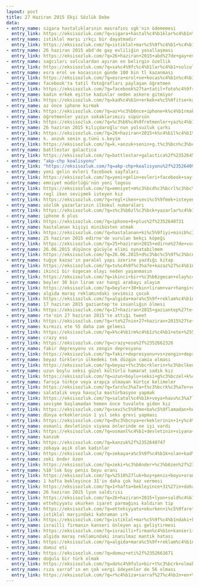 ```yaml
---
layout: post
title: 27 Haziran 2015 Ekşi Sözlük Debe
data:
- entry_name: sigara hastalıklarının masrafını sgk'nın ödememesi
  entry_link: https://eksisozluk.com/?q=sigara+hastal%c4%b1klar%c4%b1n%c4%b1n+masraf%c4%b1n%c4%b1+sgk%27n%c4%b1n+%c3%b6dememesi%2f%2352659529
- entry_name: istiklal marşı ırkçı bir dayatmadır
  entry_link: https://eksisozluk.com/?q=istiklal+mar%c5%9f%c4%b1+%c4%b1rk%c3%a7%c4%b1+bir+dayatmad%c4%b1r%2f%2352643274
- entry_name: 26 haziran 2015 abd'de gay evliliğin yasallaşması
  entry_link: https://eksisozluk.com/?q=26+haziran+2015+abd%27de+gay+evlili%c4%9fin+yasalla%c5%9fmas%c4%b1%2f%2352654185
- entry_name: sağcıları solculardan ayıran en belirgin özellik
  entry_link: https://eksisozluk.com/?q=sa%c4%9fc%c4%b1lar%c4%b1+solculardan+ay%c4%b1ran+en+belirgin+%c3%b6zellik%2f%2352641488
- entry_name: esra erol ve kocasının günde 100 bin tl kazanması
  entry_link: https://eksisozluk.com/?q=esra+erol+ve+kocas%c4%b1n%c4%b1n+g%c3%bcnde+100+bin+tl+kazanmas%c4%b1%2f%2352641483
- entry_name: facebook'ta tatil fotoğrafları paylaşan öğretmen
  entry_link: https://eksisozluk.com/?q=facebook%27ta+tatil+foto%c4%9fraflar%c4%b1+payla%c5%9fan+%c3%b6%c4%9fretmen%2f%2352647266
- entry_name: kadın erkek eşitse kadınlar neden askere gitmiyor
  entry_link: https://eksisozluk.com/?q=kad%c4%b1n+erkek+e%c5%9fitse+kad%c4%b1nlar+neden+askere+gitmiyor%2f%2352645545
- entry_name: az önce iphone kırmak
  entry_link: https://eksisozluk.com/?q=az+%c3%b6nce+iphone+k%c4%b1rmak%2f%2352657964
- entry_name: öğretmenler yazın sokaklarımızı süpürsün
  entry_link: https://eksisozluk.com/?q=%c3%b6%c4%9fretmenler+yaz%c4%b1n+sokaklar%c4%b1m%c4%b1z%c4%b1+s%c3%bcp%c3%bcrs%c3%bcn%2f%2352656935
- entry_name: 26 haziran 2015 kılıçdaroğlu'nun yolsuzluk çarkı
  entry_link: https://eksisozluk.com/?q=26+haziran+2015+k%c4%b1l%c4%b1%c3%a7daro%c4%9flu%27nun+yolsuzluk+%c3%a7ark%c4%b1%2f%2352640418
- entry_name: k. anzuk senin g.tünü s.keyim
  entry_link: https://eksisozluk.com/?q=k.+anzuk+senin+g.t%c3%bcn%c3%bc+s.keyim%2f%2352666035
- entry_name: battlestar galactica
  entry_link: https://eksisozluk.com/?q=battlestar+galactica%2f%2352645664
- entry_name: "akp-chp koalisyonu"
  entry_link: "https://eksisozluk.com/?q=akp-chp+koalisyonu%2f%2352640901"
- entry_name: yeni gelin evleri facebook sayfaları
  entry_link: https://eksisozluk.com/?q=yeni+gelin+evleri+facebook+sayfalar%c4%b1%2f%2352645522
- entry_name: emniyet müdürlüğü'nün yeni logosu
  entry_link: https://eksisozluk.com/?q=emniyet+m%c3%bcd%c3%bcrl%c3%bc%c4%9f%c3%bc%27n%c3%bcn+yeni+logosu%2f%2352661604
- entry_name: regl iken sevişmek isteyen kız
  entry_link: https://eksisozluk.com/?q=regl+iken+sevi%c5%9fmek+isteyen+k%c4%b1z%2f%2352658429
- entry_name: sözlük yazarlarının ilkokul numaraları
  entry_link: https://eksisozluk.com/?q=s%c3%b6zl%c3%bck+yazarlar%c4%b1n%c4%b1n+ilkokul+numaralar%c4%b1%2f%2352643729
- entry_name: iphone 6 plus
  entry_link: https://eksisozluk.com/?q=iphone+6+plus%2f%2352640731
- entry_name: hastalanan kişiyi minibüsten atmak
  entry_link: https://eksisozluk.com/?q=hastalanan+ki%c5%9fiyi+minib%c3%bcsten+atmak%2f%2352640591
- entry_name: 25 haziran 2015 edirne'de vurulan bekçi köpeği
  entry_link: https://eksisozluk.com/?q=25+haziran+2015+edirne%27de+vurulan+bek%c3%a7i+k%c3%b6pe%c4%9fi%2f%2352648356
- entry_name: 26.06.2015 düşünce gücüyle elimi oynatabilmem
  entry_link: https://eksisozluk.com/?q=26.06.2015+d%c3%bc%c5%9f%c3%bcnce+g%c3%bcc%c3%bcyle+elimi+oynatabilmem%2f%2352654985
- entry_name: tuğçe kazaz'ın paralel yapı üzerine yazdığı kitap
  entry_link: https://eksisozluk.com/?q=tu%c4%9f%c3%a7e+kazaz%27%c4%b1n+paralel+yap%c4%b1+%c3%bczerine+yazd%c4%b1%c4%9f%c4%b1+kitap%2f%2352649673
- entry_name: ikinci bir özgecan olayı neden yaşanmasın
  entry_link: https://eksisozluk.com/?q=ikinci+bir+%c3%b6zgecan+olay%c4%b1+neden+ya%c5%9fanmas%c4%b1n%2f%2352648099
- entry_name: beyler 30 bin liram var hangi arabayı alayım
  entry_link: https://eksisozluk.com/?q=beyler+30+bin+liram+var+hangi+arabay%c4%b1+alay%c4%b1m%2f%2352653126
- entry_name: algida maraş reklamındaki sevimsiz çocuk
  entry_link: https://eksisozluk.com/?q=algida+mara%c5%9f+reklam%c4%b1ndaki+sevimsiz+%c3%a7ocuk%2f%2352645970
- entry_name: 17 haziran 2015 gaziantep'te insanlığın ölmesi
  entry_link: https://eksisozluk.com/?q=17+haziran+2015+gaziantep%27te+insanl%c4%b1%c4%9f%c4%b1n+%c3%b6lmesi%2f%2352642092
- entry_name: rte'nin 27 haziran 2015'te attığı tweet
  entry_link: https://eksisozluk.com/?q=rte%27nin+27+haziran+2015%27te+att%c4%b1%c4%9f%c4%b1+tweet%2f%2352665182
- entry_name: kırmızı ete %5 daha zam gelmesi
  entry_link: https://eksisozluk.com/?q=k%c4%b1rm%c4%b1z%c4%b1+ete+%255+daha+zam+gelmesi%2f%2352652529
- entry_name: crazy eso
  entry_link: https://eksisozluk.com/?q=crazy+eso%2f%2352662326
- entry_name: fakir depresyonu vs zengin depresyonu
  entry_link: https://eksisozluk.com/?q=fakir+depresyonu+vs+zengin+depresyonu%2f%2352642023
- entry_name: beyaz türklerin ülkedeki tek düzgün camia olması
  entry_link: https://eksisozluk.com/?q=beyaz+t%c3%bcrklerin+%c3%bclkedeki+tek+d%c3%bczg%c3%bcn+camia+olmas%c4%b1%2f%2352647177
- entry_name: uzun boylu seksi güzel kültürlü hamarat sadık kız
  entry_link: https://eksisozluk.com/?q=uzun+boylu+seksi+g%c3%bczel+k%c3%bclt%c3%bcrl%c3%bc+hamarat+sad%c4%b1k+k%c4%b1z%2f%2352660801
- entry_name: farsça türkçe veya arapça olmayan kürtçe kelimeler
  entry_link: https://eksisozluk.com/?q=fars%c3%a7a+t%c3%bcrk%c3%a7e+veya+arap%c3%a7a+olmayan+k%c3%bcrt%c3%a7e+kelimeler%2f%2352656802
- entry_name: salatalık veya havuçla mastürbasyon yapmak
  entry_link: https://eksisozluk.com/?q=salatal%c4%b1k+veya+havu%c3%a7la+mast%c3%bcrbasyon+yapmak%2f%2352664816
- entry_name: sevişme başlamadan hemen önce tuvalete giden kız
  entry_link: https://eksisozluk.com/?q=sevi%c5%9fme+ba%c5%9flamadan+hemen+%c3%b6nce+tuvalete+giden+k%c4%b1z%2f%2352658126
- entry_name: dünya erkeklerinin 1 yıl seks grevi yapması
  entry_link: https://eksisozluk.com/?q=d%c3%bcnya+erkeklerinin+1+y%c4%b1l+seks+grevi+yapmas%c4%b1%2f%2352640329
- entry_name: osmanlı devletinin viyana önlerinde ne işi vardı
  entry_link: https://eksisozluk.com/?q=osmanl%c4%b1+devletinin+viyana+%c3%b6nlerinde+ne+i%c5%9fi+vard%c4%b1%2f%2352648877
- entry_name: kanzuk
  entry_link: https://eksisozluk.com/?q=kanzuk%2f%2352640747
- entry_name: zekaya aşık olan kadınlar
  entry_link: https://eksisozluk.com/?q=zekaya+a%c5%9f%c4%b1k+olan+kad%c4%b1nlar%2f%2352657391
- entry_name: zeki önder özen
  entry_link: https://eksisozluk.com/?q=zeki+%c3%b6nder+%c3%b6zen%2f%2352646271
- entry_name: %10'luk boy penis boyu oranı
  entry_link: https://eksisozluk.com/?q=%2510%27luk+boy+penis+boyu+oran%c4%b1%2f%2352666699
- entry_name: 1 hafta bekleyince 31'in daha çok haz vermesi
  entry_link: https://eksisozluk.com/?q=1+hafta+bekleyince+31%27in+daha+%c3%a7ok+haz+vermesi%2f%2352661148
- entry_name: 26 haziran 2015 lyon saldırısı
  entry_link: https://eksisozluk.com/?q=26+haziran+2015+lyon+sald%c4%b1r%c4%b1s%c4%b1%2f%2352645592
- entry_name: ettehiyyatu okurken işaret parmağını kaldıran tip
  entry_link: https://eksisozluk.com/?q=ettehiyyatu+okurken+i%c5%9faret+parma%c4%9f%c4%b1n%c4%b1+kald%c4%b1ran+tip%2f%2352665091
- entry_name: istiklal marşındaki kahraman ırk
  entry_link: https://eksisozluk.com/?q=istiklal+mar%c5%9f%c4%b1ndaki+kahraman+%c4%b1rk%2f%2352649316
- entry_name: israilli firmanın kanseri önleyen aşı geliştirmesi
  entry_link: https://eksisozluk.com/?q=israilli+firman%c4%b1n+kanseri+%c3%b6nleyen+a%c5%9f%c4%b1+geli%c5%9ftirmesi%2f%2352650245
- entry_name: algida maraş reklamındaki inanılmaz mantık hatası
  entry_link: https://eksisozluk.com/?q=algida+mara%c5%9f+reklam%c4%b1ndaki+inan%c4%b1lmaz+mant%c4%b1k+hatas%c4%b1%2f%2352646970
- entry_name: domuz eti
  entry_link: https://eksisozluk.com/?q=domuz+eti%2f%2352661671
- entry_name: doğulu bir türk olmak
  entry_link: https://eksisozluk.com/?q=do%c4%9fulu+bir+t%c3%bcrk+olmak%2f%2352667116
- entry_name: rıza sarraf'ın en çok vergi ödeyenler de 56 olması
  entry_link: https://eksisozluk.com/?q=r%c4%b1za+sarraf%27%c4%b1n+en+%c3%a7ok+vergi+%c3%b6deyenler+de+56+olmas%c4%b1%2f%2352644033
---
```

